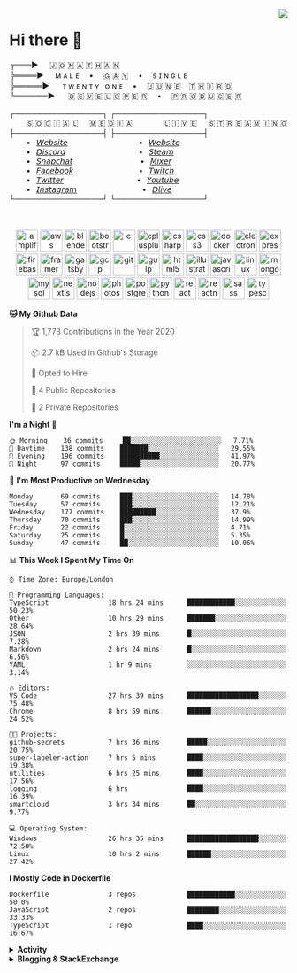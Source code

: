 <img align="right" href="https://spotify-github-profile.vercel.app/api/view?uid=21xc6lko2t6sn466piiwtnhuq&redirect=true" src="https://spotify-github-profile.vercel.app/api/view?uid=21xc6lko2t6sn466piiwtnhuq&cover_image=true">

# Hi there 👋

╔═══►⠀⠀🇯 🇴 🇳 🇦 🇹 🇭 🇦 🇳\
╠════►⠀⠀ᴍ ᴀ ʟ ᴇ ⠀ • ⠀ 🇬 🇦 🇾 ⠀ • ⠀ s ɪ ɴ ɢ ʟ ᴇ\
╠═════►⠀⠀ ᴛ ᴡ ᴇ ɴ ᴛ ʏ⠀ᴏ ɴ ᴇ ⠀ • ⠀ 🇯 🇺 🇳 🇪 ⠀🇹 🇭 🇮 🇷 🇩\
╚══════►⠀⠀ 🇩 🇪 🇻 🇪 🇱 🇴 🇵 🇪 🇷 ⠀ • ⠀ 🇵 🇷 🇴 🇩 🇺 🇨 🇪 🇷

┌────────────────┐ ┌────────────────┐\
⠀⠀⠀🇸 🇴 🇨 🇮 🇦 🇱⠀⠀🇲 🇪 🇩 🇮 🇦⠀⠀⠀ ⠀⠀🇱 🇮 🇻 🇪⠀⠀🇸 🇹 🇷 🇪 🇦 🇲 🇮 🇳 🇬\
├────────────────┤ ├────────────────┤\
⠀⠀⠀•⠀[𝘞𝘦𝘣𝘴𝘪𝘵𝘦](https://tgtgamer.live/) ⠀⠀⠀ ⠀⠀⠀ ⠀⠀⠀ ⠀⠀•⠀[𝘞𝘦𝘣𝘴𝘪𝘵𝘦](https://tgtgamer.live/)\
⠀⠀⠀•⠀[𝘋𝘪𝘴𝘤𝘰𝘳𝘥](https://discord.com/invite/P5DwgzN) ⠀⠀⠀ ⠀⠀⠀ ⠀⠀⠀ ⠀⠀ •⠀[𝘚𝘵𝘦𝘢𝘮](https://steamcommunity.com/broadcast/watch/76561198043223313)\
⠀⠀⠀•⠀[𝘚𝘯𝘢𝘱𝘤𝘩𝘢𝘵](https://snapchat.com/add/tgtgamer) ⠀⠀⠀ ⠀⠀⠀ ⠀⠀⠀ ⠀ •⠀[𝘔𝘪𝘹𝘦𝘳](https://mixer.com/tgtgamer)\
⠀⠀⠀•⠀[𝘍𝘢𝘤𝘦𝘣𝘰𝘰𝘬](https://fb.me/jonathan.stevens.144) ⠀⠀⠀ ⠀⠀⠀ ⠀⠀⠀ ⠀•⠀[𝘛𝘸𝘪𝘵𝘤𝘩](https://www.twitch.tv/tgtgamer)\
⠀⠀⠀•⠀[𝘛𝘸𝘪𝘵𝘵𝘦𝘳](https://twitter.com/tgtgamer) ⠀⠀⠀ ⠀⠀⠀ ⠀⠀⠀ ⠀⠀ •⠀[𝘠𝘰𝘶𝘵𝘶𝘣𝘦](https://www.youtube.com/channel/UCmMsdBHE1inAoY72o2ZuEqg/live)\
⠀⠀⠀•⠀[𝘐𝘯𝘴𝘵𝘢𝘨𝘳𝘢𝘮](https://www.instagram.com/tgtgamer) ⠀⠀⠀ ⠀⠀⠀ ⠀⠀⠀ ⠀•⠀[𝘋𝘭𝘪𝘷𝘦](https://dlive.tv/TGTGamer)\
└────────────────┘ └────────────────┘

<p align="center"><br><br><img src="https://docs.amplify.aws/assets/logo-dark.svg" alt="amplify" width="40" height="40"/> <img src="https://devicons.github.io/devicon/devicon.git/icons/amazonwebservices/amazonwebservices-original-wordmark.svg" alt="aws" width="40" height="40"/> <img src="https://download.blender.org/branding/community/blender_community_badge_white.svg" alt="blender" width="40" height="40"/> <img src="https://devicons.github.io/devicon/devicon.git/icons/bootstrap/bootstrap-plain.svg" alt="bootstrap" width="40" height="40"/> <img src="https://devicons.github.io/devicon/devicon.git/icons/c/c-original.svg" alt="c" width="40" height="40"/> <img src="https://devicons.github.io/devicon/devicon.git/icons/cplusplus/cplusplus-original.svg" alt="cplusplus" width="40" height="40"/> <img src="https://devicons.github.io/devicon/devicon.git/icons/csharp/csharp-original.svg" alt="csharp" width="40" height="40"/> <img src="https://devicons.github.io/devicon/devicon.git/icons/css3/css3-original-wordmark.svg" alt="css3" width="40" height="40"/> <img src="https://devicons.github.io/devicon/devicon.git/icons/docker/docker-original-wordmark.svg" alt="docker" width="40" height="40"/> <img src="https://devicons.github.io/devicon/devicon.git/icons/electron/electron-original.svg" alt="electron" width="40" height="40"/> <img src="https://devicons.github.io/devicon/devicon.git/icons/express/express-original-wordmark.svg" alt="express" width="40" height="40"/> <img src="https://www.vectorlogo.zone/logos/firebase/firebase-icon.svg" alt="firebase" width="40" height="40"/> <img src="https://www.vectorlogo.zone/logos/framer/framer-icon.svg" alt="framer" width="40" height="40"/> <img src="https://www.vectorlogo.zone/logos/gatsbyjs/gatsbyjs-icon.svg" alt="gatsby" width="40" height="40"/> <img src="https://www.vectorlogo.zone/logos/google_cloud/google_cloud-icon.svg" alt="gcp" width="40" height="40"/> <img src="https://www.vectorlogo.zone/logos/git-scm/git-scm-icon.svg" alt="git" width="40" height="40"/> <img src="https://devicons.github.io/devicon/devicon.git/icons/gulp/gulp-plain.svg" alt="gulp" width="40" height="40"/> <img src="https://devicons.github.io/devicon/devicon.git/icons/html5/html5-original-wordmark.svg" alt="html5" width="40" height="40"/> <img src="https://www.vectorlogo.zone/logos/adobe_illustrator/adobe_illustrator-icon.svg" alt="illustrator" width="40" height="40"/> <img src="https://devicons.github.io/devicon/devicon.git/icons/javascript/javascript-original.svg" alt="javascript" width="40" height="40"/> <img src="https://devicons.github.io/devicon/devicon.git/icons/linux/linux-original.svg" alt="linux" width="40" height="40"/> <img src="https://devicons.github.io/devicon/devicon.git/icons/mongodb/mongodb-original-wordmark.svg" alt="mongodb" width="40" height="40"/> <img src="https://devicons.github.io/devicon/devicon.git/icons/mysql/mysql-original-wordmark.svg" alt="mysql" width="40" height="40"/> <img src="https://cdn.worldvectorlogo.com/logos/nextjs-3.svg" alt="nextjs" width="40" height="40"/> <img src="https://devicons.github.io/devicon/devicon.git/icons/nodejs/nodejs-original-wordmark.svg" alt="nodejs" width="40" height="40"/> <img src="https://devicons.github.io/devicon/devicon.git/icons/photoshop/photoshop-plain.svg" alt="photoshop" width="40" height="40"/> <img src="https://devicons.github.io/devicon/devicon.git/icons/postgresql/postgresql-original-wordmark.svg" alt="postgresql" width="40" height="40"/> <img src="https://devicons.github.io/devicon/devicon.git/icons/python/python-original.svg" alt="python" width="40" height="40"/> <img src="https://devicons.github.io/devicon/devicon.git/icons/react/react-original-wordmark.svg" alt="react" width="40" height="40"/> <img src="https://reactnative.dev/img/header_logo.svg" alt="reactnative" width="40" height="40"/> <img src="https://devicons.github.io/devicon/devicon.git/icons/sass/sass-original.svg" alt="sass" width="40" height="40"/> <img src="https://devicons.github.io/devicon/devicon.git/icons/typescript/typescript-original.svg" alt="typescript" width="40" height="40"/></p>

<!--START_SECTION:waka-->
**🐱 My Github Data** 

> 🏆 1,773 Contributions in the Year 2020
 > 
> 📦 2.7 kB Used in Github's Storage 
 > 
> 💼 Opted to Hire
 > 
> 📜 4 Public Repositories
 > 
> 🔑 2 Private Repositories 

**I'm a Night 🦉** 

```text
🌞 Morning    36 commits     ██░░░░░░░░░░░░░░░░░░░░░░░   7.71% 
🌆 Daytime    138 commits    ███████░░░░░░░░░░░░░░░░░░   29.55% 
🌃 Evening    196 commits    ██████████░░░░░░░░░░░░░░░   41.97% 
🌙 Night      97 commits     █████░░░░░░░░░░░░░░░░░░░░   20.77%

```
📅 **I'm Most Productive on Wednesday** 

```text
Monday       69 commits     ███░░░░░░░░░░░░░░░░░░░░░░   14.78% 
Tuesday      57 commits     ███░░░░░░░░░░░░░░░░░░░░░░   12.21% 
Wednesday    177 commits    █████████░░░░░░░░░░░░░░░░   37.9% 
Thursday     70 commits     ███░░░░░░░░░░░░░░░░░░░░░░   14.99% 
Friday       22 commits     █░░░░░░░░░░░░░░░░░░░░░░░░   4.71% 
Saturday     25 commits     █░░░░░░░░░░░░░░░░░░░░░░░░   5.35% 
Sunday       47 commits     ██░░░░░░░░░░░░░░░░░░░░░░░   10.06%

```


📊 **This Week I Spent My Time On** 

```text
⌚︎ Time Zone: Europe/London

💬 Programming Languages: 
TypeScript               18 hrs 24 mins      ████████████░░░░░░░░░░░░░   50.23% 
Other                    10 hrs 29 mins      ███████░░░░░░░░░░░░░░░░░░   28.64% 
JSON                     2 hrs 39 mins       █░░░░░░░░░░░░░░░░░░░░░░░░   7.28% 
Markdown                 2 hrs 24 mins       █░░░░░░░░░░░░░░░░░░░░░░░░   6.56% 
YAML                     1 hr 9 mins         ░░░░░░░░░░░░░░░░░░░░░░░░░   3.14%

🔥 Editors: 
VS Code                  27 hrs 39 mins      ██████████████████░░░░░░░   75.48% 
Chrome                   8 hrs 59 mins       ██████░░░░░░░░░░░░░░░░░░░   24.52%

🐱‍💻 Projects: 
github-secrets           7 hrs 36 mins       █████░░░░░░░░░░░░░░░░░░░░   20.75% 
super-labeler-action     7 hrs 5 mins        ████░░░░░░░░░░░░░░░░░░░░░   19.38% 
utilities                6 hrs 25 mins       ████░░░░░░░░░░░░░░░░░░░░░   17.56% 
logging                  6 hrs               ████░░░░░░░░░░░░░░░░░░░░░   16.39% 
smartcloud               3 hrs 34 mins       ██░░░░░░░░░░░░░░░░░░░░░░░   9.77%

💻 Operating System: 
Windows                  26 hrs 35 mins      ██████████████████░░░░░░░   72.58% 
Linux                    10 hrs 2 mins       ██████░░░░░░░░░░░░░░░░░░░   27.42%

```

**I Mostly Code in Dockerfile** 

```text
Dockerfile               3 repos             ████████████░░░░░░░░░░░░░   50.0% 
JavaScript               2 repos             ████████░░░░░░░░░░░░░░░░░   33.33% 
TypeScript               1 repo              ████░░░░░░░░░░░░░░░░░░░░░   16.67%

```



<!--END_SECTION:waka-->

<details>
  <summary><b>Activity</b></summary>
  
<!--START_SECTION:activity-->
1. ❗️ Opened issue [#191](https://github.com/Videndum/Universal-GitAction-Workflows/issues/191) in [Videndum/Universal-GitAction-Workflows](https://github.com/Videndum/Universal-GitAction-Workflows)
2. ❗️ Opened issue [#16](https://github.com/Videndum/super-labeler-action/issues/16) in [Videndum/super-labeler-action](https://github.com/Videndum/super-labeler-action)
3. ❌ Closed PR [#451](https://github.com/sdras/awesome-actions/pull/451) in [sdras/awesome-actions](https://github.com/sdras/awesome-actions)
4. ❗️ Opened issue [#26](https://github.com/IvanFon/super-labeler-action/issues/26) in [IvanFon/super-labeler-action](https://github.com/IvanFon/super-labeler-action)
5. 🎉 Merged PR [#14](https://github.com/Videndum/super-labeler-action/pull/14) in [Videndum/super-labeler-action](https://github.com/Videndum/super-labeler-action)
<!--END_SECTION:activity-->

</details>

<details>
  <summary><b>Blogging & StackExchange</b></summary>

<!-- BLOG-POST-LIST:START -->
- [Github Actions detect author_association](https://stackoverflow.com/questions/63188674/github-actions-detect-author-association)
- [Answer by Jonathan Stevens for React styling - Overflow issues - Expo & Electron single workflow](https://stackoverflow.com/questions/59939824/react-styling-overflow-issues-expo-electron-single-workflow/59941715#59941715)
- [React styling - Overflow issues - Expo & Electron single workflow](https://stackoverflow.com/questions/59939824/react-styling-overflow-issues-expo-electron-single-workflow)
- [React WebkitAppRegion Warnings](https://stackoverflow.com/questions/59870837/react-webkitappregion-warnings)
- [Express Server + Package Manager = TypeError: Circular structure](https://stackoverflow.com/questions/59830288/express-server-package-manager-typeerror-circular-structure)
- [Hideout Menu](https://jonathanstevens.org/2019/11/13/hideout-menu/)
- [Smode 01 – Red Particles](https://jonathanstevens.org/2019/10/31/smode-01-red-particles/)
- [Notch 01 – Ball w/ line particles](https://jonathanstevens.org/2019/10/31/notch-01-ball-w-line-particles/)
- [Eureka Digital Dimentions](https://jonathanstevens.org/2019/10/10/eureka-2019/)
- [Hedgehog](https://jonathanstevens.org/2019/10/09/hedgehog/)
- [Heart Beat](https://jonathanstevens.org/2019/10/09/heart-beat/)
- [D Major’s Logo](https://jonathanstevens.org/2019/10/08/d-majors-logo/)
- [Dialogflow & Express -- Fulfilment](https://stackoverflow.com/questions/57964582/dialogflow-express-fulfilment)
- [Establishment Website](https://jonathanstevens.org/2019/08/13/establishment-website/)
- [New Website](https://jonathanstevens.org/2019/06/18/redesigned-website/)
- [Reckoning 2019](https://jonathanstevens.org/2019/01/28/reckoning-2019/)
- [Answer by Jonathan Stevens for SVG Changing specific colour - CSS & JS](https://stackoverflow.com/questions/51461082/svg-changing-specific-colour-css-js/51467484#51467484)
- [SVG Changing specific colour - CSS & JS](https://stackoverflow.com/questions/51461082/svg-changing-specific-colour-css-js)
- [Complex Wireframe to solid for use in Autodesk 2018](https://stackoverflow.com/questions/47948929/complex-wireframe-to-solid-for-use-in-autodesk-2018)
- [Cookie based Redirection using Javascript](https://stackoverflow.com/questions/47686107/cookie-based-redirection-using-javascript)
- [How to make the bot know if its messaged someone before? C# based SteamBot](https://stackoverflow.com/questions/44035406/how-to-make-the-bot-know-if-its-messaged-someone-before-c-sharp-based-steambot)
- [How to convert fs:path to variable](https://stackoverflow.com/questions/43879791/how-to-convert-fspath-to-variable)
<!-- BLOG-POST-LIST:END -->
</details>
